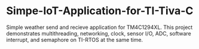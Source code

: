 # Simpe-IoT-Application-for-TI-Tiva-C
Simple weather send and recieve application for TM4C1294XL. This project demonstrates multithreading, networking, clock, sensor I/O, ADC, software interrupt, and semaphore on TI-RTOS at the same time.

